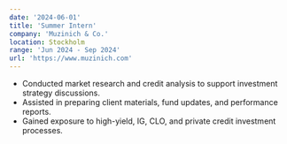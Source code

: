 ```yaml
---
date: '2024-06-01'
title: 'Summer Intern'
company: 'Muzinich & Co.'
location: Stockholm
range: 'Jun 2024 - Sep 2024'
url: 'https://www.muzinich.com'
---
```


- Conducted market research and credit analysis to support investment strategy discussions.
- Assisted in preparing client materials, fund updates, and performance reports.
- Gained exposure to high-yield, IG, CLO, and private credit investment processes.
